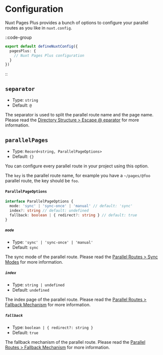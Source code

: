 # Configuration

Nuxt Pages Plus provides a bunch of options to configure your parallel routes as you like in `nuxt.config`.

::code-group
```ts [nuxt.config.ts]
export default defineNuxtConfig({
  pagesPlus: {
    // Nuxt Pages Plus configuration
  }
})
```
::

## `separator`

- Type: `string`
- Default: `@`

The separator is used to split the parallel route name and the page name. Please read the [Directory Structure > Escape @ eparator](/getting-started/directory-structure#escape-separator) for more information.

## `parallelPages`

- Type: `Record<string, ParallelPageOptions>`
- Default: `{}`

You can configure every parallel route in your project using this option.

The `key` is the parallel route name, for example you have a `~/pages/@foo` parallel route, the key should be `foo`.

#### `ParallelPageOptions`

```ts
interface ParallelPageOptions {
  mode: 'sync' | 'sync-once' | 'manual' // default: 'sync'
  index?: string // default: undefined
  fallback: boolean | { redirect?: string } // default: true
}
```

##### `mode`

- Type: `'sync' | 'sync-once' | 'manual'`
- Default: `sync`

The sync mode of the parallel route. Please read the [Parallel Routes > Sync Modes](/routing/parallel-routes#sync-modes) for more information.

##### `index`

- Type: `string | undefined`
- Default: `undefined`

The index page of the parallel route. Please read the [Parallel Routes > Fallback Mechanism](/routing/parallel-routes#fallback-mechanism) for more information.

##### `fallback`

- Type: `boolean | { redirect?: string }`
- Default: `true`

The fallback mechanism of the parallel route. Please read the [Parallel Routes > Fallback Mechanism](/routing/parallel-routes#fallback-mechanism) for more information.
